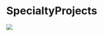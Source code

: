 # SpecialtyProjects



![](https://github.com/songyuheon98/SpecialtyProjects/actions/runs/6312251897/attempts/1#summary-17137915541)
